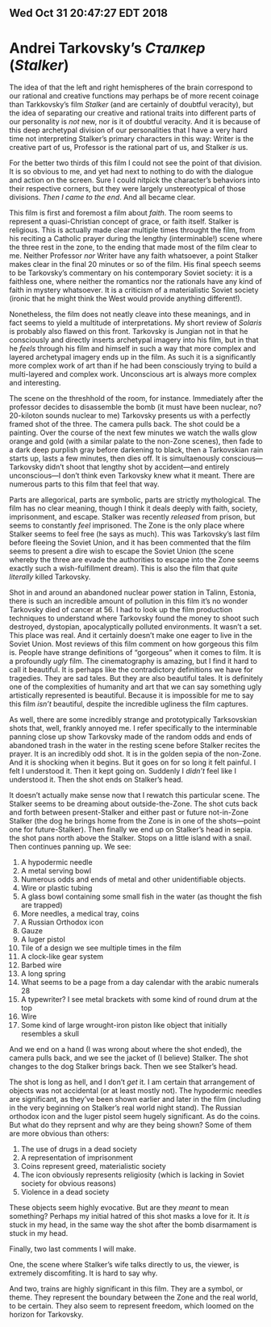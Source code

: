 Wed Oct 31 20:47:27 EDT 2018
----------------------------
Andrei Tarkovsky’s _Сталкер_ (_Stalker_)
========================================

The idea of that the left and right hemispheres of the brain correspond to our
rational and creative functions may perhaps be of more recent coinage than
Tarkkovsky’s film _Stalker_ (and are certainly of doubtful veracity), but the
idea of separating our creative and rational traits into different parts of our
personality is _not_ new, nor is it of doubtful veracity. And it is because of
this deep archetypal division of our personalities that I have a very hard time
not interpreting Stalker’s primary characters in this way: Writer is the
creative part of us, Professor is the rational part of us, and Stalker _is_ us.

For the better two thirds of this film I could not see the point of that
division. It is so obvious to me, and yet had next to nothing to do with the
dialogue and action on the screen. Sure I could nitpick the character’s
behaviors into their respective corners, but they were largely unstereotypical
of those divisions. _Then I came to the end_. And all became clear.

This film is first and foremost a film about _faith_. The room seems to
represent a quasi-Christian concept of grace, or faith itself. Stalker is
religious. This is actually made clear multiple times throught the film, from
his reciting a Catholic prayer during the lengthy (interminable!) scene where
the three rest in the zone, to the ending that made most of the film clear to
me. Neither Professor _nor_ Writer have any faith whatsoever, a point Stalker
makes clear in the final 20 minutes or so of the film. His final speech seems to
be Tarkovsky’s commentary on his contemporary Soviet society: it is a faithless
one, where neither the romantics nor the rationals have any kind of faith in
mystery whatsoever. It is a criticism of a materialistic Soviet society (ironic
that he might think the West would provide anything different!).

Nonetheless, the film does not neatly cleave into these meanings, and in fact
seems to yield a multitude of interpretations. My short review of _Solaris_ is
probably also flawed on this front. Tarkovsky is Jungian not in that he
consciously and directly inserts archetypal imagery into his film, but in that
he _feels_ through his film and himself in such a way that more complex and
layered archetypal imagery ends up in the film. As such it is a significantly
more complex work of art than if he had been consciously trying to build a
multi-layered and complex work. Unconscious art is always more complex and
interesting.

The scene on the threshhold of the room, for instance. Immediately after the
professor decides to disassemble the bomb (it must have been nuclear, no?
20-kiloton sounds nuclear to me) Tarkovsky presents us with a perfectly framed
shot of the three. The camera pulls back. The shot could be a painting. Over the
course of the next few minutes we watch the walls glow orange and gold (with a
similar palate to the non-Zone scenes), then fade to a dark deep purplish gray
before darkening to black, then a Tarkovskian rain starts up, lasts a few
minutes, then dies off. It is simultaenously conscious—Tarkovsky didn’t shoot
that lengthy shot by accident—and entirely unconscious—I don’t think even
Tarkovsky knew what it meant. There are numerous parts to this film that feel
that way.

Parts are allegorical, parts are symbolic, parts are strictly mythological. The
film has no clear meaning, though I think it deals deeply with faith, society,
imprisonment, and escape. Stalker was recently _released_ from prison, but seems
to constantly _feel_ imprisoned. The Zone is the only place where Stalker seems
to feel free (he says as much). This was Tarkovsky’s last film before fleeing
the Soviet Union, and it has been commented that the film seems to present a
dire wish to escape the Soviet Union (the scene whereby the three are evade the
authorities to escape into the Zone seems exactly such a wish-fulfillment
dream). This is also the film that _quite literally_ killed Tarkovsky.

Shot in and around an abandoned nuclear power station in Talinn, Estonia, there
is such an incredible amount of pollution in this film it’s no wonder Tarkovsky
died of cancer at 56. I had to look up the film production techniques to
understand where Tarkovsky found the money to shoot such destroyed, dystopian,
apocalyptically polluted environments. It wasn’t a set. This place was real. And
it certainly doesn’t make one eager to live in the Soviet Union. Most reviews of
this film comment on how gorgeous this film is. People have strange definitions
of “gorgeous” when it comes to film. It is a profoundly _ugly_ film. The
cinematography is amazing, but I find it hard to call it beautiful. It is
perhaps like the contradictory definitions we have for tragedies. They are sad
tales. But they are also beautiful tales. It is definitely one of the
complexities of humanity and art that we can say something ugly artistically
represented is beautiful. Because it is impossible for me to say this film
_isn’t_ beautiful, despite the incredible ugliness the film captures.

As well, there are some incredibly strange and prototypically Tarksovskian shots
that, well, frankly annoyed me. I refer specifically to the interminable panning
close up show Tarkovsky made of the random odds and ends of abandoned trash in
the water in the resting scene before Stalker recites the prayer. It is an
incredibly odd shot. It is in the golden sepia of the non-Zone. And it is
shocking when it begins. But it goes on for so long it felt painful. I felt I
understood it. Then it kept going on. Suddenly I _didn’t_ feel like I understood
it. Then the shot ends on Stalker’s head.

It doesn’t actually make sense now that I rewatch this particular scene. The
Stalker seems to be dreaming about outside-the-Zone. The shot cuts back and
forth between present-Stalker and either past or future not-in-Zone Stalker (the
dog he brings home from the Zone is in one of the shots—point one for
future-Stalker). Then finally we end up on Stalker’s head in sepia. the shot
pans north above the Stalker. Stops on a little island with a snail. Then
continues panning up. We see:

1.  A hypodermic needle
2.  A metal serving bowl
3.  Numerous odds and ends of metal and other unidentifiable objects.
4.  Wire or plastic tubing
5.  A glass bowl containing some small fish in the water (as thought the fish
    are trapped)
6.  More needles, a medical tray, coins
7.  A Russian Orthodox icon
8.  Gauze
9.  A luger pistol
10. Tile of a design we see multiple times in the film
11. A clock-like gear system
12. Barbed wire
13. A long spring
14. What seems to be a page from a day calendar with the arabic numerals 28
15. A typewriter? I see metal brackets with some kind of round drum at the top
16. Wire
17. Some kind of large wrought-iron piston like object that initially resembles
    a skull

And we end on a hand (I was wrong about where the shot ended), the camera pulls
back, and we see the jacket of (I believe) Stalker. The shot changes to the dog
Stalker brings back. Then we see Stalker’s head.

The shot is long as hell, and I don’t _get_ it. I am certain that arrangement of
objects was not accidental (or at least mostly not). The hypodermic needles are
significant, as they’ve been shown earlier and later in the film (including in
the very beginning on Stalker’s real world night stand). The Russian orthodox
icon and the luger pistol seem hugely significant. As do the coins. But what do
they reprsent and why are they being shown? Some of them are more obvious than
others:

1. The use of drugs in a dead society
5. A representation of imprisonment
6. Coins represent greed, materialistic society
7. The icon obviously represents religiosity (which is lacking in Soviet
   society for obvious reasons)
9. Violence in a dead society

These objects seem highly evocative. But are they _meant_ to mean something?
Perhaps my initial hatred of this shot masks a love for it. It _is_ stuck in my
head, in the same way the shot after the bomb disarmament is stuck in my head.

Finally, two last comments I will make. 

One, the scene where Stalker’s wife talks directly to us, the viewer, is
extremely discomfiting. It is hard to say why.

And two, trains are highly significant in this film. They are a symbol, or
theme. They represent the boundary between the Zone and the real world, to be
certain. They also seem to represent freedom, which loomed on the horizon for
Tarkovsky.
